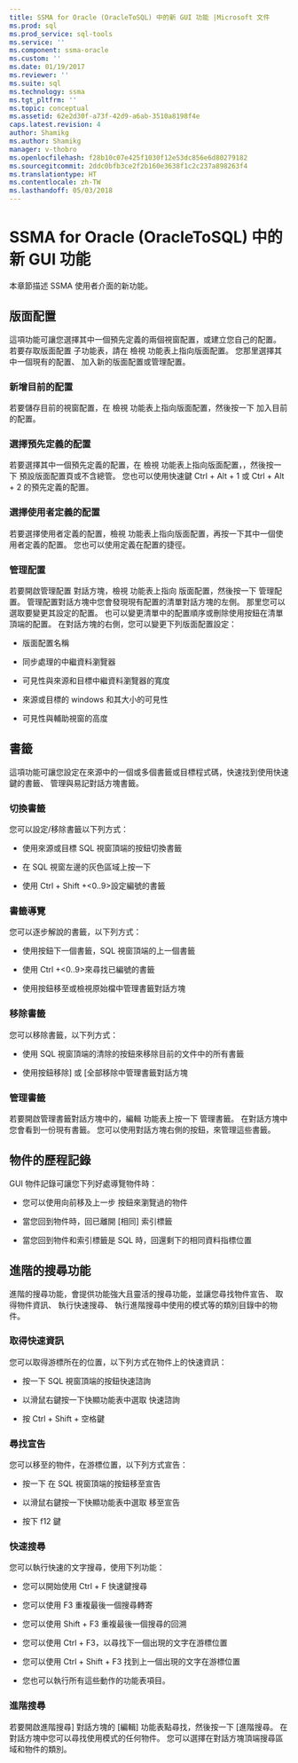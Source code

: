 ```yaml
---
title: SSMA for Oracle (OracleToSQL) 中的新 GUI 功能 |Microsoft 文件
ms.prod: sql
ms.prod_service: sql-tools
ms.service: ''
ms.component: ssma-oracle
ms.custom: ''
ms.date: 01/19/2017
ms.reviewer: ''
ms.suite: sql
ms.technology: ssma
ms.tgt_pltfrm: ''
ms.topic: conceptual
ms.assetid: 62e2d30f-a73f-42d9-a6ab-3510a8198f4e
caps.latest.revision: 4
author: Shamikg
ms.author: Shamikg
manager: v-thobro
ms.openlocfilehash: f28b10c07e425f1030f12e53dc856e6d80279182
ms.sourcegitcommit: 2ddc0bfb3ce2f2b160e3638f1c2c237a898263f4
ms.translationtype: HT
ms.contentlocale: zh-TW
ms.lasthandoff: 05/03/2018
---
```

# <a name="new-gui-features-in-ssma-for-oracle-oracletosql"></a>SSMA for Oracle (OracleToSQL) 中的新 GUI 功能
本章節描述 SSMA 使用者介面的新功能。  
  
## <a name="layouts"></a>版面配置  
這項功能可讓您選擇其中一個預先定義的兩個視窗配置，或建立您自己的配置。 若要存取版面配置 子功能表，請在 檢視 功能表上指向版面配置。 您那里選擇其中一個現有的配置、 加入新的版面配置或管理配置。  
  
### <a name="add-current-layout"></a>新增目前的配置  
若要儲存目前的視窗配置，在 檢視 功能表上指向版面配置，然後按一下 加入目前的配置。  
  
### <a name="choose-predefined-layout"></a>選擇預先定義的配置  
若要選擇其中一個預先定義的配置，在 檢視 功能表上指向版面配置，，然後按一下 預設版面配置頁或不含總管。 您也可以使用快速鍵 Ctrl + Alt + 1 或 Ctrl + Alt + 2 的預先定義的配置。  
  
### <a name="choose-user-defined-layout"></a>選擇使用者定義的配置  
若要選擇使用者定義的配置，檢視 功能表上指向版面配置，再按一下其中一個使用者定義的配置。 您也可以使用定義在配置的捷徑。  
  
### <a name="manage-layouts"></a>管理配置  
若要開啟管理配置 對話方塊，檢視 功能表上指向 版面配置，然後按一下 管理配置。 管理配置對話方塊中您會發現現有配置的清單對話方塊的左側。 那里您可以選取要變更其設定的配置。 也可以變更清單中的配置順序或刪除使用按鈕在清單頂端的配置。 在對話方塊的右側，您可以變更下列版面配置設定：  
  
-   版面配置名稱  
  
-   同步處理的中繼資料瀏覽器  
  
-   可見性與來源和目標中繼資料瀏覽器的寬度  
  
-   來源或目標的 windows 和其大小的可見性  
  
-   可見性與輔助視窗的高度  
  
## <a name="bookmarks"></a>書籤  
這項功能可讓您設定在來源中的一個或多個書籤或目標程式碼，快速找到使用快速鍵的書籤、 管理與易記對話方塊書籤。  
  
### <a name="toggle-bookmark"></a>切換書籤  
您可以設定/移除書籤以下列方式：  
  
-   使用來源或目標 SQL 視窗頂端的按鈕切換書籤  
  
-   在 SQL 視窗左邊的灰色區域上按一下  
  
-   使用 Ctrl + Shift +&lt;0..9&gt;設定編號的書籤  
  
### <a name="bookmark-navigation"></a>書籤導覽  
您可以逐步解說的書籤，以下列方式：  
  
-   使用按鈕下一個書籤，SQL 視窗頂端的上一個書籤  
  
-   使用 Ctrl +&lt;0..9&gt;來尋找已編號的書籤  
  
-   使用按鈕移至或檢視原始檔中管理書籤對話方塊  
  
### <a name="removing-bookmark"></a>移除書籤  
您可以移除書籤，以下列方式：  
  
-   使用 SQL 視窗頂端的清除的按鈕來移除目前的文件中的所有書籤  
  
-   使用按鈕移除] 或 [全部移除中管理書籤對話方塊  
  
### <a name="manage-bookmarks"></a>管理書籤  
若要開啟管理書籤對話方塊中的，編輯 功能表上按一下 管理書籤。 在對話方塊中您會看到一份現有書籤。 您可以使用對話方塊右側的按鈕，來管理這些書籤。  
  
## <a name="object-history"></a>物件的歷程記錄  
GUI 物件記錄可讓您下列好處導覽物件時：  
  
-   您可以使用向前移及上一步 按鈕來瀏覽過的物件  
  
-   當您回到物件時，回已離開 [相同] 索引標籤  
  
-   當您回到物件和索引標籤是 SQL 時，回還剩下的相同資料指標位置  
  
## <a name="advanced-search-capabilities"></a>進階的搜尋功能  
進階的搜尋功能，會提供功能強大且靈活的搜尋功能，並讓您尋找物件宣告、 取得物件資訊、 執行快速搜尋、 執行進階搜尋中使用的模式等的類別目錄中的物件。  
  
### <a name="get-quick-information"></a>取得快速資訊  
您可以取得游標所在的位置，以下列方式在物件上的快速資訊：  
  
-   按一下 SQL 視窗頂端的按鈕快速諮詢  
  
-   以滑鼠右鍵按一下快顯功能表中選取 快速諮詢  
  
-   按 Ctrl + Shift + 空格鍵  
  
### <a name="find-declaration"></a>尋找宣告  
您可以移至的物件，在游標位置，以下列方式宣告：  
  
-   按一下 在 SQL 視窗頂端的按鈕移至宣告  
  
-   以滑鼠右鍵按一下快顯功能表中選取 移至宣告  
  
-   按下 f12 鍵  
  
### <a name="quick-search"></a>快速搜尋  
您可以執行快速的文字搜尋，使用下列功能：  
  
-   您可以開始使用 Ctrl + F 快速鍵搜尋  
  
-   您可以使用 F3 重複最後一個搜尋轉寄  
  
-   您可以使用 Shift + F3 重複最後一個搜尋的回溯  
  
-   您可以使用 Ctrl + F3，以尋找下一個出現的文字在游標位置  
  
-   您可以使用 Ctrl + Shift + F3 找到上一個出現的文字在游標位置  
  
-   您也可以執行所有這些動作的功能表項目。  
  
### <a name="advanced-search"></a>進階搜尋  
若要開啟進階搜尋] 對話方塊的 [編輯] 功能表點尋找，然後按一下 [進階搜尋。 在對話方塊中您可以尋找使用模式的任何物件。 您可以選擇在對話方塊頂端搜尋區域和物件的類別。  
  

